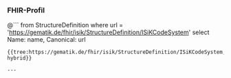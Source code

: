 ### FHIR-Profil

@```
from StructureDefinition where url = 'https://gematik.de/fhir/isik/StructureDefinition/ISiKCodeSystem' select Name: name, Canonical: url
```
{{tree:https://gematik.de/fhir/isik/StructureDefinition/ISiKCodeSystem, hybrid}}

---
